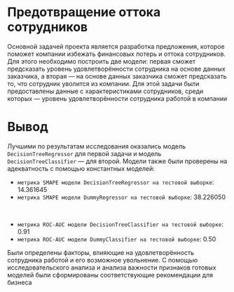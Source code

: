 # Предотвращение оттока сотрудников
Основной задачей проекта является разработка предложения, которое поможет компании избежать финансовых потерь и оттока сотрудников. Для этого необходимо построить две модели: первая сможет предсказать уровень удовлетворённости сотрудника на основе данных заказчика, а вторая — на основе данных заказчика сможет предсказать то, что сотрудник уволится из компании. Для этой задачи были предоставлены данные с характеристиками сотрудников, среди которых — уровень удовлетворённости сотрудника работой в компании

# Вывод 
Лучшими по результатам исследования оказались модель `DecisionTreeRegressor` для первой задачи и модель `DecisionTreeClassifier` — для второй. Модели также были проверены на адекватность с помощью константных моделей:

- `метрика SMAPE модели DecisionTreeRegressor на тестовой выборке`: 14.361645
- `метрика SMAPE модели DummyRegressor на тестовой выборке`: 38.226050

<br>

- `метрика ROC-AUC модели DecisionTreeClassifier на тестовой выборке`: 0.91
- `метрика ROC-AUC модели DummyClassifier на тестовой выборке`: 0.50

Были определены факторы, влияющие на удовлетворённость сотрудника работой и его возможное увольнение. С помощью исследовательского анализа и анализа важности признаков готовых моделей были сформированы соответствующие рекомендации для бизнеса
